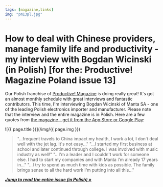 ```yaml
---
tags: [magazine,links]
img: "pm13pl.jpg"
---
```


# How to deal with Chinese providers, manage family life and productivity - my interview with Bogdan Wicinski (in Polish) [for the: Productive! Magazine Poland issue 13]

Our Polish franchise of [Productive! Magazine](http://productivemag.pl/) is doing really great! It's got an almost monthly schedule with great interviews and fantastic contributors. This time, I'm interviewing Bogdan Wicinski of Manta SA - one of the leading Polish electronics importer and manufacturer. Please note that the interview and the entire magazine is in Polish. Here are a few quotes from [the magazine - get it from the App Store or Google Play][s]:

<!--More-->

![{{ page.title }}](/img/{{ page.img }})

> "...frequent travels to China impact my health, I work a lot, I don't deal well with the jet lag. It's not easy..."
> "...I started my first business at school and later continued through college. I was involved with music industry as well!"
> "...I'm a leader and I couldn't work for someone else. I had to start my companies and with Manta I'm already 17 years in..."
> "...I try to spend as much time with kids as possible. The family brings sense to all the hard work I'm putting into all this..."

[***Jump to read the entire issue (in Polish) »***][s] 

[s]: http://productivemag.pl/13/
[n]: https://michael.gratis/nozbe